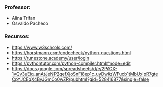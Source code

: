 ### Professor:
- Alina Trifan
- Osvaldo Pacheco

### Recursos:
- https://www.w3schools.com/
- https://horstmann.com/codecheck/python-questions.html
- https://runestone.academy/user/login
- https://pythontutor.com/python-compiler.html#mode=edit
- https://docs.google.com/spreadsheets/d/e/2PACX-1vQv3uEiq_anAtJeNlP2qefXjoSnFi8ep1c_uyDw8zWFucb1tMbUxIpR7gteCpYJCEqX4ByJGmOo0wZR/pubhtml?gid=528416877&single=false

